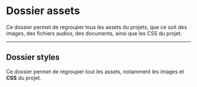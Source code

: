 # Dossier assets

Ce dossier permet de regrouper tous les assets du projets, que ce soit des images, des fichiers audios, des documents, ainsi que les CSS du projet.

---

## **Dossier styles**

Ce dossier permet de regrouper tout les assets, notamment les images et **CSS** du projet.
